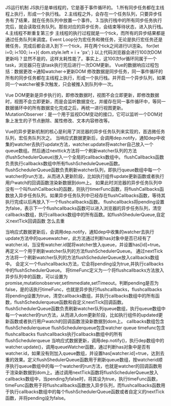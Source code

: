 JS运行机制
JS执行是单线程的，它是基于事件循环的。
1.所有同步任务都在主线程上执行，形成一个执行栈。
2.主线程之外，会存在一个任务队列，只要异步任务有了结果，就在任务队列中放置一个事件。
3.当执行栈中的所有同步任务执行完后，就会读取任务队列。那些对应的异步任务，会结束等待状态，进入执行栈。
4.主线程不断重复第三步
主线程的执行过程就是一个tick，而所有的异步结果都是通过任务队列来调度。Event Loop分为宏任务和微任务，无论是执行宏任务还是微任务，完成后都会进入到下一个tick，并在两个tick之间进行UI渲染。
for(let i=0; i<100; i++){
    dom.style.left = i + 'px';
}
以上代码浏览器会进行100次DOM更新吗？显然不是的，这样太耗性能了。事实上，这100次for循环同属于一个task，浏览器只在该task执行完后进行一次DOM更新。
Vue的数据响应过程包括：数据更改->通知watcher->更新DOM
修改数据是同步任务，同一事件循环的所有的同步任务都在主线程上执行，形成一个执行栈。并开启一个异步队列，如果同一个watcher被多次触发，只会被推入到队列中一次。

Vue DOM更新是异步执行的，即修改数据时，视图不会立即更新，即修改数据时，视图不会立即更新，而是会监听数据变化，并缓存在同一事件循环中，等同一数据循环中的所有数据变化完成之后，再统一进行视图更新。
MutationObserver：是一个用于监视DOM变动的接口，它可以监听一个DOM对象上发生的子节点删除、属性修改、文本内容修改等。

Vue的异步更新机制的核心是利用了浏览器的异步任务队列来实现的，首选微任务队列，宏任务队列次之。
当响应式数据更新后，会调用dep.notify，通知dep中收集的watcher去执行update方法，watcher.update将watcher自己放入一个queue数组。然后通过nexttick方法将一个刷新watcher队列的方法(flushSchedulerQueue)放入一个全局的callbacks数组中。
flushCallbacks函数负责执行callbacks数组中所有flushScheduleQueue函数。
flushSchedulerQueue函数负责刷新watcher队列，即执行queue数组中每一个watcher的run方法，从而进入更新阶段，比如执行组件update更新函数或者执行用户watch的回调函数渲染新数据到dom上。
如果此时浏览器的异步任务队列中没有一个叫flushCallbacks的函数，则执行timerFunc函数，将flushCallbacks函数放入异步任务队列。如果异步任务队列中已经存在flushCallbacks函数，等待其执行完成以后再放入下一个flushcallbacks函数。
flushcallbacks将pending设置为false，表示下一个flushcallbacks函数可以进入浏览器的异步任务队列，清空callbacks数组，执行callbacks数组中的所有函数。如flushShedulerQueue,自定义nextTick回调函数
怎么去重

当响应式数据更新后，会调用dep.notify，通知dep中收集的watcher去执行update方法中的queuewatcher，此方法通过判断has对象中是否已经有了watcher.id，当没有watcher.id就将watcher放入queue，并设置has[id]=true。再定义一个用于刷新watcher队列的方法flushSchedulerQueue。
通过nextTick方法将一个刷新watcher队列的方法flushSchedulerQueue放入callbacks数组中。
会定义一个flushcallbacks方法，它会将pending设为true,并执行callbacks中的flushSchedulerQueue。
将timeFunc定义为一个将flushcallbacks方法放入异步队列中的函数，可以设置为promise,mutationobserver,setImmediate,setTimeout。判断pending是否为false，是的话执行timeFunc，也就是异步执行flushcallbacks，flushcallbacks将pending设置为true，清空callbacks数组，并执行callbacks数组中的所有函数，flushSchedulerqueue函数和自定义nextTick回调函数。flushSchedulerQueue函数负责刷新watcher队列queue数组，执行queue数组中每一个watcher的run方法，从而进入dom更新阶段，比如执行组件的updated更新函数或者执行用户watch的回调函数渲染新数据到dom上。
callbacks数组包含flushSchedulerqueue
flushSchedulerqueue包含watcher queue
timefunc包含flushcallbacks
flushcallbacks执行callbacks数组中的所有flushSchedulerqueue
当响应式数据更新，调用dep.notify()，执行dep数组中的watcher.update()，调用queueWatcher函数，通过判断has对象中是否有watcher.id，如果没有则加入queue数组，并设置has[watcher.id]=true，达到去重的效果。定义flushShedulerQueue函数用于刷新queue数组，按watcherid顺序执行queue数组中的每一个watcher的run方法，也就是watcher的回调函数用于渲染新数据到dom上。通过调用nextTick函数将flushSchedulerQueue放入callbacks数组中，当pending为false时，将其设为true，执行timeFunc函数，timeFunc函数用于将flushcallbacks函数放入异步队列，而flushcallbacks函数用于执行callbacks数组中的每个flushSchedulerQueue函数或者自定义的nextTick函数，并将pending设为false。

